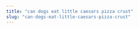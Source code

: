 ```yaml
---
title: "can dogs eat little caesars pizza crust"
slug: "can-dogs-eat-little-caesars-pizza-crust"
---
```


